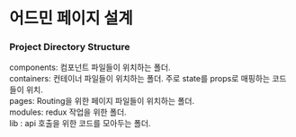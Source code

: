# 어드민 페이지 설계

### Project Directory Structure   
components: 컴포넌트 파일들이 위치하는 폴더.   
containers: 컨테이너 파일들이 위치하는 폴더. 주로 state를 props로 매핑하는 코드들이 위치.   
pages: Routing을 위한 페이지 파일들이 위치하는 폴더.   
modules: redux 작업을 위한 폴더.    
lib : api 호출을 위한 코드를 모아두는 폴더.   


